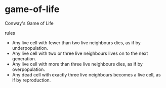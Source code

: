 # game-of-life
Conway's Game of Life

rules 
   - Any live cell with fewer than two live neighbours dies, as if by underpopulation.
   - Any live cell with two or three live neighbours lives on to the next generation.
   - Any live cell with more than three live neighbours dies, as if by overpopulation.
   - Any dead cell with exactly three live neighbours becomes a live cell, as if by reproduction.
